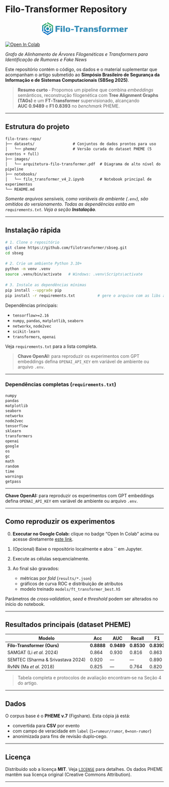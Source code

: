 # Filo‑Transformer Repository

<p align="center"><img src="images/logo.png" alt="Filo-Transformer logo" width="280"/></p>

[![Open In Colab](https://colab.research.google.com/assets/colab-badge.svg)](https://colab.research.google.com/drive/1KAVv9DYrWz-FnOf6X6toRrwN5CW8bIiv?usp=sharing)

*Grafo de Alinhamento de Árvores Filogenéticas e Transformers para Identificação de Rumores e Fake News*

Este repositório contém o código, os dados e o material suplementar que acompanham o artigo submetido ao **Simpósio Brasileiro de Segurança da Informação e de Sistemas Computacionais (SBSeg 2025)**.

> **Resumo curto** ‑ Propomos um pipeline que combina *embeddings* semânticos, reconstrução filogenética com **Tree Alignment Graphs (TAGs)** e um **FT‑Transformer** supervisionado, alcançando **AUC 0.9489** e **F1 0.8393** no *benchmark* PHEME.

---

## Estrutura do projeto

```
filo-trans-repo/
├── datasets/                 # Conjuntos de dados prontos para uso
│   └── pheme/                # Versão curada do dataset PHEME (5 eventos + full)
├── images/
│   └── arquitetura-filo-transformer.pdf  # Diagrama de alto nível do pipeline
├── notebooks/
│   └── filo_transformer_v4_2.ipynb       # Notebook principal de experimentos
└── README.md
```

*Somente arquivos sensíveis, como variáveis de ambiente (`.env`), são omitidos do versionamento. Todas as dependências estão em `requirements.txt`. Veja a seção **Instalação**.*

---

## Instalação rápida

```bash
# 1. Clone o repositório
git clone https://github.com/filotransformer/sbseg.git
cd sbseg

# 2. Crie um ambiente Python 3.10+
python -m venv .venv
source .venv/bin/activate   # Windows: .venv\Scripts\activate

# 3. Instale as dependências mínimas
pip install --upgrade pip
pip install -r requirements.txt          # gere o arquivo com as libs abaixo
```

Dependências principais:

* `tensorflow>=2.16`
* `numpy`, `pandas`, `matplotlib`, `seaborn`
* `networkx`, `node2vec`
* `scikit-learn`
* `transformers`, `openai`

Veja `requirements.txt` para a lista completa.

> **Chave OpenAI:** para reproduzir os experimentos com GPT embeddings defina `OPENAI_API_KEY` em variável de ambiente ou arquivo `.env`.

---

### Dependências completas (`requirements.txt`)

```text
numpy
pandas
matplotlib
seaborn
networkx
node2vec
tensorflow
sklearn
transformers
openai
google
os
gc
math
random
time
warnings
getpass
```

---

**Chave OpenAI:** para reproduzir os experimentos com GPT embeddings defina `OPENAI_API_KEY` em variável de ambiente ou arquivo `.env`.

---

## Como reproduzir os experimentos

0. **Executar no Google Colab:** clique no badge “Open In Colab” acima ou acesse diretamente [este link](https://colab.research.google.com/drive/1KAVv9DYrWz-FnOf6X6toRrwN5CW8bIiv?usp=sharing).
1. (Opcional) Baixe o repositório localmente e abra \`\` em Jupyter.
2. Execute as células sequencialmente.
3. Ao final são gravados:

   * métricas por *fold* (`results/*.json`)
   * gráficos de curva ROC e distribuição de atributos
   * modelo treinado `models/ft_transformer_best.h5`

Parâmetros de *cross‑validation*, *seed* e *threshold* podem ser alterados no início do notebook.

---

## Resultados principais (dataset PHEME)

| Modelo                            | Acc        | AUC        | Recall     | F1         |
| --------------------------------- | ---------- | ---------- | ---------- | ---------- |
| **Filo‑Transformer (Ours)**       | **0.8888** | **0.9489** | **0.8530** | **0.8393** |
| SAMGAT (Li *et al.* 2024)         | 0.864      | 0.930      | 0.816      | 0.863      |
| SEMTEC (Sharma & Srivastava 2024) | 0.920      | —          | —          | 0.890      |
| RvNN (Ma *et al.* 2018)           | 0.825      | —          | 0.764      | 0.820      |

> Tabela completa e protocolos de avaliação encontram‑se na Seção 4 do artigo.

---

## Dados

O corpus base é o **PHEME v.7** (Figshare). Esta cópia já está:

* convertida para **CSV** por evento
* com campo de veracidade em `label` (`1=rumeur/rumor`, `0=non‑rumor`)
* anonimizada para fins de revisão duplo‑cego.

---

## Licença

Distribuído sob a licença **MIT**. Veja [`LICENSE`](LICENSE) para detalhes. Os dados PHEME mantêm sua licença original (Creative Commons Attribution).

---



